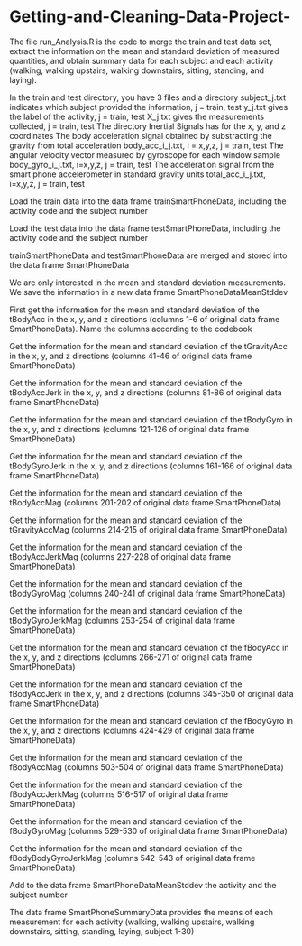 Getting-and-Cleaning-Data-Project-
==================================

The file run_Analysis.R is the code to merge the train and test data set, extract the information on the mean and 
standard deviation of measured quantities, and obtain summary data for each subject and each activity (walking, walking upstairs, walking downstairs, sitting, standing, and laying).

In the train and test directory, you have 3 files and a directory
subject_j.txt indicates which subject provided the information, j = train, test 
y_j.txt gives the label of the activity, j = train, test
X_j.txt gives the measurements collected, j = train, test
The directory Inertial Signals has for the x, y, and z coordinates
The body acceleration signal obtained by substracting the gravity from total acceleration body_acc_i_j.txt, i = x,y,z, j = train, test
The angular velocity vector measured by gyroscope for each window sample body_gyro_i_j.txt, i=x,y,z, j = train, test
The acceleration signal from the smart phone accelerometer in standard gravity units total_acc_i_j.txt, i=x,y,z, j = train, test

Load the train data into the data frame trainSmartPhoneData, including the activity code and the subject number

Load the test data into the data frame testSmartPhoneData, including the activity code and the subject number

trainSmartPhoneData and testSmartPhoneData are merged and stored into the data frame SmartPhoneData

We are only interested in the mean and standard deviation measurements. We save the information in a new data frame SmartPhoneDataMeanStddev

First get the information for the mean and standard deviation of the tBodyAcc in the x, y, and z directions (columns 1-6 of original data frame SmartPhoneData). Name the columns according to the codebook

Get the information for the mean and standard deviation of the tGravityAcc in the x, y, and z directions (columns 41-46 of original data frame SmartPhoneData)

Get the information for the mean and standard deviation of the tBodyAccJerk in the x, y, and z directions (columns 81-86 of original data frame SmartPhoneData)

Get the information for the mean and standard deviation of the tBodyGyro in the x, y, and z directions (columns 121-126 of original data frame SmartPhoneData)

Get the information for the mean and standard deviation of the tBodyGyroJerk in the x, y, and z directions (columns 161-166 of original data frame SmartPhoneData)

Get the information for the mean and standard deviation of the tBodyAccMag (columns 201-202 of original data frame SmartPhoneData)

Get the information for the mean and standard deviation of the tGravityAccMag (columns 214-215 of original data frame SmartPhoneData)

Get the information for the mean and standard deviation of the tBodyAccJerkMag (columns 227-228 of original data frame SmartPhoneData)

Get the information for the mean and standard deviation of the tBodyGyroMag (columns 240-241 of original data frame SmartPhoneData)

Get the information for the mean and standard deviation of the tBodyGyroJerkMag (columns 253-254 of original data frame SmartPhoneData)

Get the information for the mean and standard deviation of the fBodyAcc in the x, y, and z directions (columns 266-271 of original data frame SmartPhoneData)

Get the information for the mean and standard deviation of the fBodyAccJerk in the x, y, and z directions (columns 345-350 of original data frame SmartPhoneData)

Get the information for the mean and standard deviation of the fBodyGyro in the x, y, and z directions (columns 424-429 of original data frame SmartPhoneData)

Get the information for the mean and standard deviation of the fBodyAccMag (columns 503-504 of original data frame SmartPhoneData)

Get the information for the mean and standard deviation of the fBodyAccJerkMag (columns 516-517 of original data frame SmartPhoneData)

Get the information for the mean and standard deviation of the fBodyGyroMag (columns 529-530 of original data frame SmartPhoneData)

Get the information for the mean and standard deviation of the fBodyBodyGyroJerkMag (columns 542-543 of original data frame SmartPhoneData)

Add to the data frame SmartPhoneDataMeanStddev the activity and the subject number

The data frame SmartPhoneSummaryData provides the means of each measurement for each activity (walking, walking upstairs, walking downstairs, sitting, standing, laying, subject 1-30)

